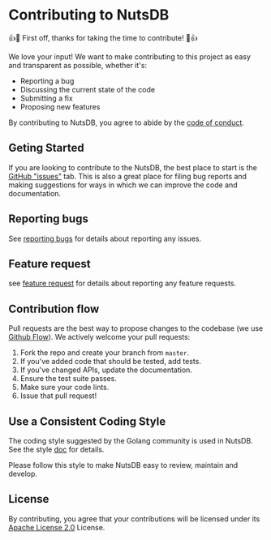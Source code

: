 # Contributing to NutsDB

:+1::tada: First off, thanks for taking the time to contribute! :tada::+1:

We love your input! We want to make contributing to this project as easy and transparent as possible, whether it's:

- Reporting a bug
- Discussing the current state of the code
- Submitting a fix
- Proposing new features

By contributing to NutsDB, you agree to abide by the [code of conduct](https://github.com/xujiajun/nutsdb/blob/master/CODE_OF_CONDUCT.md).
 
## Geting Started
If you are looking to contribute to the NutsDB, the best place to start is the [GitHub "issues"](https://github.com/xujiajun/nutsdb/issues) tab. This is also a great place for filing bug reports and making suggestions for ways in which we can improve the code and documentation.

## Reporting bugs

See [reporting bugs](https://github.com/xujiajun/nutsdb/blob/master/.github/ISSUE_TEMPLATE/bug_report.md) for details about reporting any issues.

## Feature request

see [feature request](https://github.com/xujiajun/nutsdb/blob/master/.github/ISSUE_TEMPLATE/feature_request.md) for details about reporting any feature requests.

## Contribution flow

Pull requests are the best way to propose changes to the codebase (we use [Github Flow](https://guides.github.com/introduction/flow/index.html)). We actively welcome your pull requests:

1. Fork the repo and create your branch from `master`.
2. If you've added code that should be tested, add tests.
3. If you've changed APIs, update the documentation.
4. Ensure the test suite passes.
5. Make sure your code lints.
6. Issue that pull request!

## Use a Consistent Coding Style

The coding style suggested by the Golang community is used in NutsDB. See the style [doc](https://github.com/golang/go/wiki/CodeReviewComments) for details.

Please follow this style to make NutsDB easy to review, maintain and develop.

## License
By contributing, you agree that your contributions will be licensed under its [Apache License 2.0](https://github.com/xujiajun/nutsdb/blob/master/LICENSE) License.
